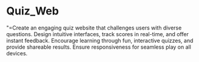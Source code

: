 # Quiz_Web
"=Create an engaging quiz website that challenges users with diverse questions. Design intuitive interfaces, track scores in real-time, and offer instant feedback. Encourage learning through fun, interactive quizzes, and provide shareable results. Ensure responsiveness for seamless play on all devices.
